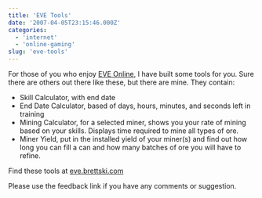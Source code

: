```yaml
---
title: 'EVE Tools'
date: '2007-04-05T23:15:46.000Z'
categories:
  - 'internet'
  - 'online-gaming'
slug: 'eve-tools'
---
```


For those of you who enjoy [EVE Online](http://www.eve-online.com), I have built some tools for you. Sure there are others out there like these, but there are mine. They contain:

- Skill Calculator, with end date
- End Date Calculator, based of days, hours, minutes, and seconds left in training
- Mining Calculator, for a selected miner, shows you your rate of mining based on your skills. Displays time required to mine all types of ore.
- Miner Yield, put in the installed yield of your miner(s) and find out how long you can fill a can and how many batches of ore you will have to refine.

Find these tools at [eve.brettski.com](http://eve.brettski.com "Brettski's EVE Tools")

Please use the feedback link if you have any comments or suggestion.
